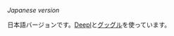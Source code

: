 *Japanese version*

日本語バージョンです。[Deepl](https://www.deepl.com)と[グッグル](https://translate.google.com/)を使っています。
